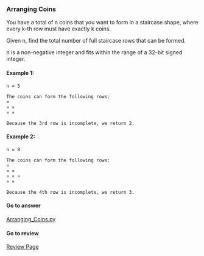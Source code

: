 ### Arranging Coins

You have a total of n coins that you want to form in a staircase shape, where every k-th row must have exactly k coins.

Given n, find the total number of full staircase rows that can be formed.

n is a non-negative integer and fits within the range of a 32-bit signed integer.

#### Example 1:

```
n = 5

The coins can form the following rows:
¤
¤ ¤
¤ ¤

Because the 3rd row is incomplete, we return 2.
```

#### Example 2:

```
n = 8

The coins can form the following rows:
¤
¤ ¤
¤ ¤ ¤
¤ ¤

Because the 4th row is incomplete, we return 3.
```

####  Go to answer

[Arranging_Coins.py](https://github.com/Kelv1nYu/LeetCode_Practices/blob/master/Code/Arranging_Coins.py)

#### Go to review

[Review Page](https://github.com/Kelv1nYu/LeetCode_Practices/blob/master/Review/Arranging_Coins.md)